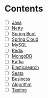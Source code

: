 # Contents

- [ ] [Java](docs/java.md)
- [ ] [Netty](docs/netty.md)
- [ ] [Spring Boot](docs/springboot.md)
- [ ] [Spring Cloud](docs/springcloud.md)
- [ ] [MySQL](docs/mysql.md)
- [ ] [Redis](docs/redis.md)
- [ ] [MongoDB](docs/mongodb.md)
- [ ] [Kafka](docs/kafka.md)
- [ ] [Elasticsearch](docs/elasticsearch.md)
- [ ] [Seata](docs/seata.md)
- [ ] [Business](docs/business.md)
- [ ] [Algorithm](docs/algorithm.md)
- [ ] [Testing](docs/testing.md)

